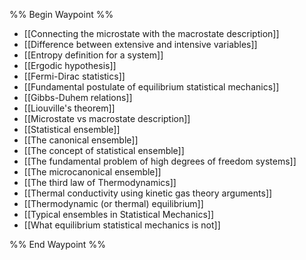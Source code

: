 %% Begin Waypoint %%
- [[Connecting the microstate with the macrostate description]]
- [[Difference between extensive and intensive variables]]
- [[Entropy definition for a system]]
- [[Ergodic hypothesis]]
- [[Fermi-Dirac statistics]]
- [[Fundamental postulate of equilibrium statistical mechanics]]
- [[Gibbs-Duhem relations]]
- [[Liouville's theorem]]
- [[Microstate vs macrostate description]]
- [[Statistical ensemble]]
- [[The canonical ensemble]]
- [[The concept of statistical ensemble]]
- [[The fundamental problem of high degrees of freedom systems]]
- [[The microcanonical ensemble]]
- [[The third law of Thermodynamics]]
- [[Thermal conductivity using kinetic gas theory arguments]]
- [[Thermodynamic (or thermal) equilibrium]]
- [[Typical ensembles in Statistical Mechanics]]
- [[What equilibrium statistical mechanics is not]]

%% End Waypoint %%

